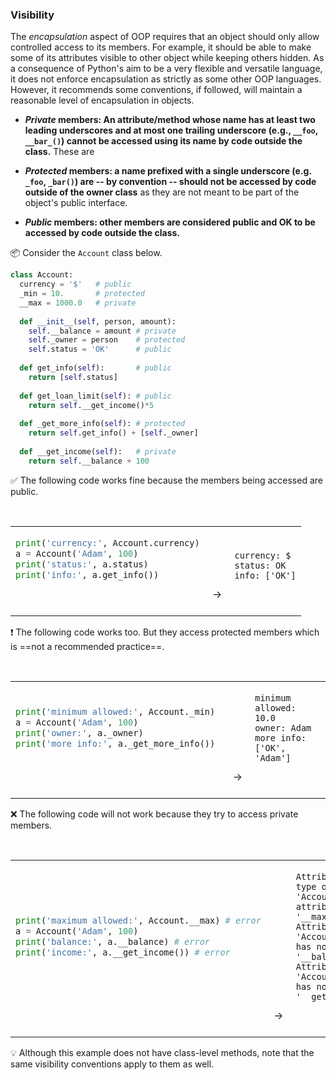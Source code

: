### Visibility

The _encapsulation_ aspect of OOP requires that an object should only allow controlled access to its members. For example, it should be able to make some of its attributes visible to other object while keeping others hidden. As a consequence of Python's aim to be a very flexible and versatile language, it does not enforce encapsulation as strictly as some other OOP languages. However, it recommends some conventions, if followed, will maintain a reasonable level of encapsulation in objects.

* **_Private_ members: An attribute/method whose name has at least two leading underscores and at most one trailing underscore (e.g., `__foo`, `__bar_()`) cannot be accessed using its name by code outside the class.** These are 

* **_Protected_ members: a name prefixed with a single underscore (e.g. `_foo`, `_bar()`) are -- by convention -- should not be accessed by code outside of the owner class** as they are not meant to be part of the object's public interface.

* **_Public_ members: other members are considered public and OK to be accessed by code outside the class.**

<tip-box> 

:package: Consider the `Account` class below.

```python
class Account:
  currency = '$'   # public
  _min = 10.       # protected
  __max = 1000.0   # private
  
  def __init__(self, person, amount):
    self.__balance = amount # private
    self._owner = person    # protected
    self.status = 'OK'      # public
    
  def get_info(self):       # public
    return [self.status]
    
  def get_loan_limit(self): # public
    return self.__get_income()*5
    
  def _get_more_info(self): # protected
    return self.get_info() + [self._owner]
    
  def __get_income(self):   # private
    return self.__balance + 100
```
:white_check_mark: The following code works fine because the members being accessed are public.
<table> 
<tr>
  <td>

```python
print('currency:', Account.currency)
a = Account('Adam', 100)
print('status:', a.status)
print('info:', a.get_info())
```
  </td>
  <td valign="bottom">&nbsp;→&nbsp;<br><br></td>
  <td valign="bottom">

```
currency: $
status: OK
info: ['OK']
```
  </td>
</tr>
</table>

:exclamation: The following code works too. But they access protected members which is ==not a recommended practice==.
<table> 
<tr>
  <td>

```python
print('minimum allowed:', Account._min) 
a = Account('Adam', 100)
print('owner:', a._owner) 
print('more info:', a._get_more_info())
```
  </td>
  <td valign="bottom">&nbsp;→&nbsp;<br><br></td>
  <td valign="bottom">

```
minimum allowed: 10.0
owner: Adam
more info: ['OK', 'Adam']
```
  </td>
</tr>
</table>

:x: The following code will not work because they try to access private members.
<table> 
<tr>
  <td>

```python
print('maximum allowed:', Account.__max) # error
a = Account('Adam', 100)
print('balance:', a.__balance) # error
print('income:', a.__get_income()) # error
```
  </td>
  <td valign="bottom">&nbsp;→&nbsp;<br><br></td>
  <td valign="bottom">

```
AttributeError: type object 'Account' has no attribute '__max'...
AttributeError: 'Account' object has no attribute '__balance'...
AttributeError: 'Account' object has no attribute '__get_income'...
```
  </td>
</tr>
</table>

:bulb: Although this example does not have class-level methods, note that the same visibility conventions apply to them as well.
</tip-box>

